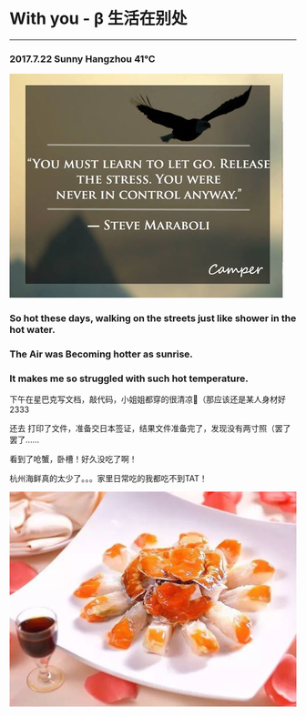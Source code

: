 # With you - β 生活在别处

---

### 2017.7.22    Sunny   Hangzhou 41℃

![](/assets/20031752_1403530669724866_8475577067392741585_n.jpg)

### So hot these days, walking on the streets just like shower in the hot water.

### The Air was Becoming hotter as sunrise.

### It makes me so struggled with such hot temperature.

下午在星巴克写文档，敲代码，小姐姐都穿的很清凉👀（那应该还是某人身材好2333

还去 打印了文件，准备交日本签证，结果文件准备完了，发现没有两寸照（罢了罢了……

看到了呛蟹，卧槽！好久没吃了啊！

杭州海鲜真的太少了。。。家里日常吃的我都吃不到TAT！

![](/assets/WechatIMG70.jpeg)

